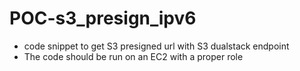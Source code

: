 # POC-s3_presign_ipv6
* code snippet to get S3 presigned url with S3 dualstack endpoint
* The code should be run on an EC2 with a proper role

